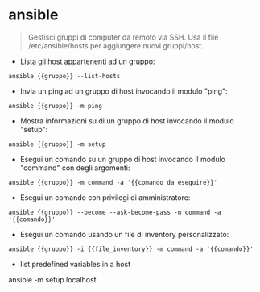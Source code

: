 # ansible

> Gestisci gruppi di computer da remoto via SSH.
> Usa il file /etc/ansible/hosts per aggiungere nuovi gruppi/host.

- Lista gli host appartenenti ad un gruppo:

`ansible {{gruppo}} --list-hosts`

- Invia un ping ad un gruppo di host invocando il modulo "ping":

`ansible {{gruppo}} -m ping`

- Mostra informazioni su di un gruppo di host invocando il modulo "setup":

`ansible {{gruppo}} -m setup`

- Esegui un comando su un gruppo di host invocando il modulo "command" con degli argomenti:

`ansible {{gruppo}} -m command -a '{{comando_da_eseguire}}'`

- Esegui un comando con privilegi di amministratore:

`ansible {{gruppo}} --become --ask-become-pass -m command -a '{{comando}}'`

- Esegui un comando usando un file di inventory personalizzato:

`ansible {{gruppo}} -i {{file_inventory}} -m command -a '{{comando}}'`
- list predefined variables in a host

ansible -m setup localhost


